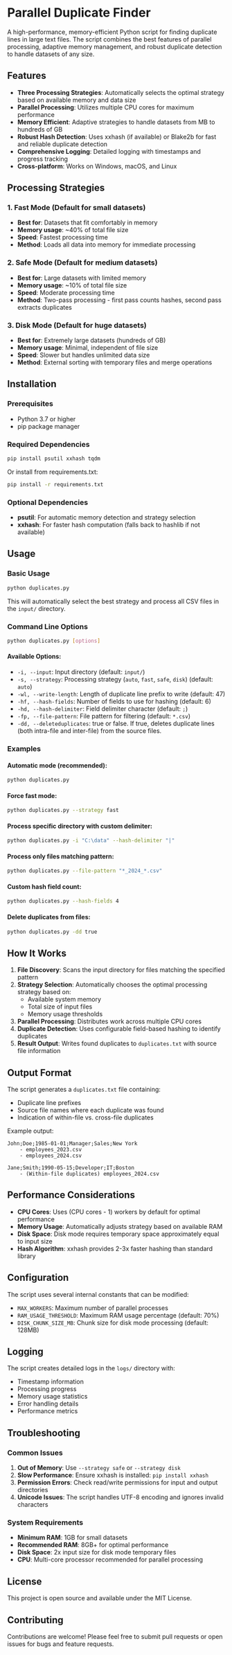 # Parallel Duplicate Finder

A high-performance, memory-efficient Python script for finding duplicate lines in large text files. The script combines the best features of parallel processing, adaptive memory management, and robust duplicate detection to handle datasets of any size.

## Features

- **Three Processing Strategies**: Automatically selects the optimal strategy based on available memory and data size
- **Parallel Processing**: Utilizes multiple CPU cores for maximum performance
- **Memory Efficient**: Adaptive strategies to handle datasets from MB to hundreds of GB
- **Robust Hash Detection**: Uses xxhash (if available) or Blake2b for fast and reliable duplicate detection
- **Comprehensive Logging**: Detailed logging with timestamps and progress tracking
- **Cross-platform**: Works on Windows, macOS, and Linux

## Processing Strategies

### 1. Fast Mode (Default for small datasets)
- **Best for**: Datasets that fit comfortably in memory
- **Memory usage**: ~40% of total file size
- **Speed**: Fastest processing time
- **Method**: Loads all data into memory for immediate processing

### 2. Safe Mode (Default for medium datasets)
- **Best for**: Large datasets with limited memory
- **Memory usage**: ~10% of total file size
- **Speed**: Moderate processing time
- **Method**: Two-pass processing - first pass counts hashes, second pass extracts duplicates

### 3. Disk Mode (Default for huge datasets)
- **Best for**: Extremely large datasets (hundreds of GB)
- **Memory usage**: Minimal, independent of file size
- **Speed**: Slower but handles unlimited data size
- **Method**: External sorting with temporary files and merge operations

## Installation

### Prerequisites
- Python 3.7 or higher
- pip package manager

### Required Dependencies
```bash
pip install psutil xxhash tqdm
```

Or install from requirements.txt:
```bash
pip install -r requirements.txt
```

### Optional Dependencies
- **psutil**: For automatic memory detection and strategy selection
- **xxhash**: For faster hash computation (falls back to hashlib if not available)

## Usage

### Basic Usage
```bash
python duplicates.py
```
This will automatically select the best strategy and process all CSV files in the `input/` directory.

### Command Line Options

```bash
python duplicates.py [options]
```

#### Available Options:

- `-i, --input`: Input directory (default: `input/`)
- `-s, --strategy`: Processing strategy (`auto`, `fast`, `safe`, `disk`) (default: `auto`)
- `-wl, --write-length`: Length of duplicate line prefix to write (default: 47)
- `-hf, --hash-fields`: Number of fields to use for hashing (default: 6)
- `-hd, --hash-delimiter`: Field delimiter character (default: `;`)
- `-fp, --file-pattern`: File pattern for filtering (default: `*.csv`)
- `-dd, --deleteduplicates`: true or false. If true, deletes duplicate lines (both intra-file and inter-file) from the source files.

### Examples

#### Automatic mode (recommended):
```bash
python duplicates.py
```

#### Force fast mode:
```bash
python duplicates.py --strategy fast
```

#### Process specific directory with custom delimiter:
```bash
python duplicates.py -i "C:\data" --hash-delimiter "|"
```

#### Process only files matching pattern:
```bash
python duplicates.py --file-pattern "*_2024_*.csv"
```

#### Custom hash field count:
```bash
python duplicates.py --hash-fields 4
```

#### Delete duplicates from files:
```bash
python duplicates.py -dd true
```

## How It Works

1. **File Discovery**: Scans the input directory for files matching the specified pattern
2. **Strategy Selection**: Automatically chooses the optimal processing strategy based on:
   - Available system memory
   - Total size of input files
   - Memory usage thresholds
3. **Parallel Processing**: Distributes work across multiple CPU cores
4. **Duplicate Detection**: Uses configurable field-based hashing to identify duplicates
5. **Result Output**: Writes found duplicates to `duplicates.txt` with source file information

## Output Format

The script generates a `duplicates.txt` file containing:
- Duplicate line prefixes
- Source file names where each duplicate was found
- Indication of within-file vs. cross-file duplicates

Example output:
```
John;Doe;1985-01-01;Manager;Sales;New York
    - employees_2023.csv
    - employees_2024.csv

Jane;Smith;1990-05-15;Developer;IT;Boston
    - (Within-file duplicates) employees_2024.csv
```

## Performance Considerations

- **CPU Cores**: Uses (CPU cores - 1) workers by default for optimal performance
- **Memory Usage**: Automatically adjusts strategy based on available RAM
- **Disk Space**: Disk mode requires temporary space approximately equal to input size
- **Hash Algorithm**: xxhash provides 2-3x faster hashing than standard library

## Configuration

The script uses several internal constants that can be modified:

- `MAX_WORKERS`: Maximum number of parallel processes
- `RAM_USAGE_THRESHOLD`: Maximum RAM usage percentage (default: 70%)
- `DISK_CHUNK_SIZE_MB`: Chunk size for disk mode processing (default: 128MB)

## Logging

The script creates detailed logs in the `logs/` directory with:
- Timestamp information
- Processing progress
- Memory usage statistics
- Error handling details
- Performance metrics

## Troubleshooting

### Common Issues

1. **Out of Memory**: Use `--strategy safe` or `--strategy disk`
2. **Slow Performance**: Ensure xxhash is installed: `pip install xxhash`
3. **Permission Errors**: Check read/write permissions for input and output directories
4. **Unicode Issues**: The script handles UTF-8 encoding and ignores invalid characters

### System Requirements

- **Minimum RAM**: 1GB for small datasets
- **Recommended RAM**: 8GB+ for optimal performance
- **Disk Space**: 2x input size for disk mode temporary files
- **CPU**: Multi-core processor recommended for parallel processing

## License

This project is open source and available under the MIT License.

## Contributing

Contributions are welcome! Please feel free to submit pull requests or open issues for bugs and feature requests.
